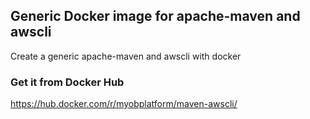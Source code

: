 ## Generic Docker image for apache-maven and awscli
Create a generic apache-maven and awscli with docker

### Get it from Docker Hub
https://hub.docker.com/r/myobplatform/maven-awscli/
